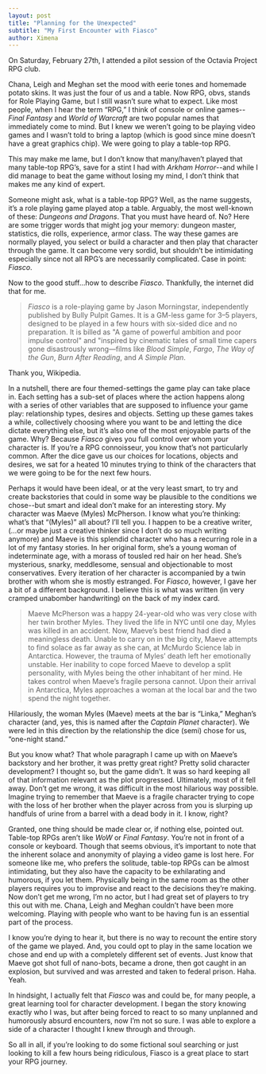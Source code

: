 ```yaml
---
layout: post
title: "Planning for the Unexpected"
subtitle: "My First Encounter with Fiasco"
author: Ximena
---
```


On Saturday, February 27th, I attended a pilot session of the Octavia Project RPG club. 

Chana, Leigh and Meghan set the mood with eerie tones and homemade potato skins. It was just the 
four of us and a table. Now RPG, obvs, stands for Role Playing Game, but I still wasn’t sure what 
to expect. Like most people, when I hear the term “RPG,” I think of console or online games--*Final 
Fantasy* and *World of Warcraft* are two popular names that immediately come to mind. 
But I knew we weren’t going to be playing video games and I wasn’t told to bring a laptop 
(which is good since mine doesn’t have a great graphics chip). We were going to play a table-top RPG. 

This may make me lame, but I don’t know that many/haven’t played that many table-top RPG’s, save 
for a stint I had with *Arkham Horror*--and while I did manage to beat the game without losing my 
mind, I don’t think that makes me any kind of expert. 

Someone might ask, what is a table-top RPG? Well, as the name suggests, it’s a role playing game 
played atop a table. Arguably, the most well-known of these: *Dungeons and Dragons*. That you must 
have heard of. No? Here are some trigger words that might jog your memory: dungeon master, 
statistics, die rolls, experience, armor class. The way these games are normally played, you 
select or build a character and then play that character through the game. It can become very 
sordid, but shouldn’t be intimidating especially since not all RPG’s are necessarily complicated. 
Case in point: *Fiasco*. 

Now to the good stuff…how to describe *Fiasco*. Thankfully, the internet did that for me.

> *Fiasco* is a role-playing game by Jason Morningstar, independently published by Bully Pulpit Games. 
It is a GM-less game for 3–5 players, designed to be played in a few hours with six-sided dice and 
no preparation. It is billed as "A game of powerful ambition and poor impulse control" and "inspired 
by cinematic tales of small time capers gone disastrously wrong—films like *Blood Simple*, *Fargo*, 
*The Way of the Gun*, *Burn After Reading*, and *A Simple Plan*.

Thank you, Wikipedia. 

In a nutshell, there are four themed-settings the game play can take place in. Each setting has a 
sub-set of places where the action happens along with a series of other variables that are supposed 
to influence your game play: relationship types, desires and objects. Setting up these games takes 
a while, collectively choosing where you want to be and letting the dice dictate everything else, 
but it’s also one of the most enjoyable parts of the game. Why? Because *Fiasco* gives you full control 
over whom your character is. If you’re a RPG connoisseur, you know that’s not particularly common. 
After the dice gave us our choices for locations, objects and desires, we sat for a heated 10 minutes 
trying to think of the characters that we were going to be for the next few hours. 

Perhaps it would have been ideal, or at the very least smart, to try and create backstories that could 
in some way be plausible to the conditions we chose--but smart and ideal don’t make for an interesting 
story. My character was Maeve (Myles) McPherson. I know what you’re thinking: what’s that “(Myles)” all 
about? I’ll tell you. I happen to be a creative writer, (…or maybe just a creative thinker since I don’t 
do so much writing anymore) and Maeve is this splendid character who has a recurring role in a lot of my 
fantasy stories. In her original form, she’s a young woman of indeterminate age, with a morass of tousled 
red hair on her head. She’s mysterious, snarky, meddlesome, sensual and objectionable to most conservatives. 
Every iteration of her character is accompanied by a twin brother with whom she is mostly estranged. For 
*Fiasco*, however, I gave her a bit of a different background. I believe this is what was written (in very 
cramped unabomber handwriting) on the back of my index card.

> Maeve McPherson was a happy 24-year-old who was very close with her twin brother Myles. They lived the life 
in NYC until one day, Myles was killed in an accident. Now, Maeve’s best friend had died a meaningless death. 
Unable to carry on in the big city, Maeve attempts to find solace as far away as she can, at McMurdo Science 
lab in Antarctica. However, the trauma of Myles’ death left her emotionally unstable. Her inability to cope 
forced Maeve to develop a split personality, with Myles being the other inhabitant of her mind. He takes 
control when Maeve’s fragile persona cannot. Upon their arrival in Antarctica, Myles approaches a woman at 
the local bar and the two spend the night together. 

Hilariously, the woman Myles (Maeve) meets at the bar is “Linka,” Meghan’s character (and, yes, this is named 
after the *Captain Planet* character). We were led in this direction by the relationship the dice (semi) chose 
for us, “one-night stand.” 

But you know what? That whole paragraph I came up with on Maeve’s backstory and her brother, it was pretty 
great right? Pretty solid character development? I thought so, but the game didn’t. It was so hard keeping 
all of that information relevant as the plot progressed. Ultimately, most of it fell away. Don’t get me 
wrong, it was difficult in the most hilarious way possible. Imagine trying to remember that Maeve is a 
fragile character trying to cope with the loss of her brother when the player across from you is slurping 
up handfuls of urine from a barrel with a dead body in it. I know, right? 

Granted, one thing should be made clear or, if nothing else, pointed out. Table-top RPGs aren’t like *WoW*
or *Final Fantasy*. You’re not in front of a console or keyboard. Though that seems obvious, it’s important 
to note that the inherent solace and anonymity of playing a video game is lost here. For someone like me,
who prefers the solitude, table-top RPGs can be almost intimidating, but they also have the capacity to be 
exhilarating and humorous, if you let them. Physically being in the same room as the other players requires 
you to improvise and react to the decisions they’re making. Now don’t get me wrong, I’m no actor, but I had 
great set of players to try this out with me. Chana, Leigh and Meghan couldn’t have been more welcoming. 
Playing with people who want to be having fun is an essential part of the process. 

I know you’re dying to hear it, but there is no way to recount the entire story of the game we played. And, 
you could opt to play in the same location we chose and end up with a completely different set of events. 
Just know that Maeve got shot full of nano-bots, became a drone, then got caught in an explosion, but 
survived and was arrested and taken to federal prison. Haha. Yeah. 

In hindsight, I actually felt that *Fiasco* was and could be, for many people, a great learning tool for 
character development. I began the story knowing exactly who I was, but after being forced to react to 
so many unplanned and humorously absurd encounters, now I’m not so sure. I was able to explore a side 
of a character I thought I knew through and through. 

So all in all, if you’re looking to do some fictional soul searching or just looking to kill a few hours 
being ridiculous, Fiasco is a great place to start your RPG journey. 

